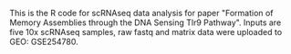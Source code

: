 This is the R code for scRNAseq data analysis for paper "Formation of Memory Assemblies through the DNA Sensing Tlr9 Pathway". Inputs are five 10x scRNAseq samples, raw fastq and matrix data were uploaded to GEO: GSE254780. 
